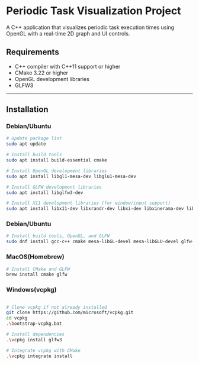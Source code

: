 # Periodic Task Visualization Project

A C++ application that visualizes periodic task execution times using OpenGL with a real-time 2D graph and UI controls.

## Requirements

- C++ compiler with C++11 support or higher  
- CMake 3.22 or higher  
- OpenGL development libraries  
- GLFW3  

---

## Installation

### Debian/Ubuntu

```bash
# Update package list
sudo apt update

# Install build tools
sudo apt install build-essential cmake

# Install OpenGL development libraries
sudo apt install libgl1-mesa-dev libglu1-mesa-dev

# Install GLFW development libraries
sudo apt install libglfw3-dev

# Install X11 development libraries (for window/input support)
sudo apt install libx11-dev libxrandr-dev libxi-dev libxinerama-dev libxcursor-dev
```
### Debian/Ubuntu

```bash
# Install build tools, OpenGL, and GLFW
sudo dnf install gcc-c++ cmake mesa-libGL-devel mesa-libGLU-devel glfw-devel libX11-devel libXi-devel libXcursor-devel libXrandr-devel libXinerama-devel
```
### MacOS(Homebrew)

```bash
# Install CMake and GLFW
brew install cmake glfw
```

### Windows(vcpkg)

```bash

# Clone vcpkg if not already installed
git clone https://github.com/microsoft/vcpkg.git
cd vcpkg
.\bootstrap-vcpkg.bat

# Install dependencies
.\vcpkg install glfw3

# Integrate vcpkg with CMake
.\vcpkg integrate install
```